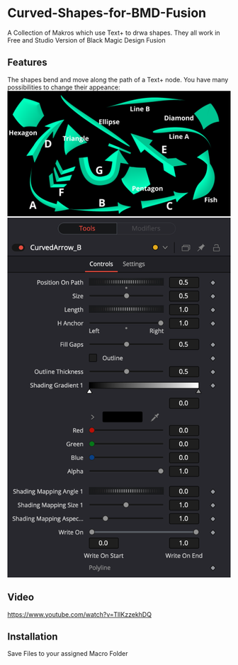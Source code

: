# Curved-Shapes-for-BMD-Fusion
A Collection of Makros which use Text+ to drwa shapes. They all  work in Free and Studio Version of Black Magic Design Fusion
## Features
The shapes bend and move along the path of a Text+ node. You have many possibilities to change their appeance:
![Available Shapes](https://github.com/Tida-Support/Curved-Shapes-for-BMD-Fusion/blob/main/CurvedShapes.png)
![Control Surface](https://github.com/Tida-Support/Curved-Shapes-for-BMD-Fusion/blob/main/CurvedShapesControls.png)
## Video
https://www.youtube.com/watch?v=TlIKzzekhDQ
## Installation
Save Files to your assigned Macro Folder
